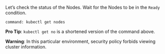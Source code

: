 Let’s check the status of the Nodes. Wait for the Nodes to be in the `Ready` condition.

```terminal:execute
command: kubectl get nodes
```

**Pro Tip**: `kubectl get no` is a shortened version of the command above.

**Warning**: In this particular environment, security policy forbids viewing cluster information.
